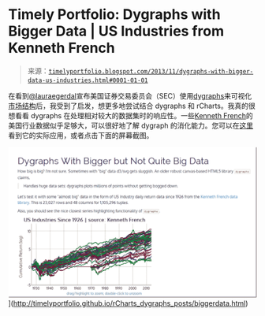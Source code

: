 <!--yml

分类：未分类

日期：2024-05-18 14:56:03

-->

# Timely Portfolio: Dygraphs with Bigger Data | US Industries from Kenneth French

> 来源：[`timelyportfolio.blogspot.com/2013/11/dygraphs-with-bigger-data-us-industries.html#0001-01-01`](http://timelyportfolio.blogspot.com/2013/11/dygraphs-with-bigger-data-us-industries.html#0001-01-01)

在看到[@lauraegerdal](https://twitter.com/lauraegerdal)宣布美国证券交易委员会（SEC）使用[dygraphs](http://dygraphs.com)来可视化[市场结构](http://www.sec.gov/marketstructure/datavis.html#.UoZe-hqsiM5)后，我受到了启发，想更多地尝试结合 dygraphs 和 rCharts。我真的很想看看 dygraphs 在处理相对较大的数据集时的响应性。一些[Kenneth French](http://mba.tuck.dartmouth.edu/pages/faculty/ken.french/data_library.html)的美国行业数据似乎足够大，可以很好地了解 dygraph 的消化能力。您可以在[这里](http://timelyportfolio.github.io/rCharts_dygraphs_posts/biggerdata.html)看到它的实际应用，或者点击下面的屏幕截图。

![image](img/db9bccd3559f4765a1f08a27e4191be9.png "image")](http://timelyportfolio.github.io/rCharts_dygraphs_posts/biggerdata.html)
